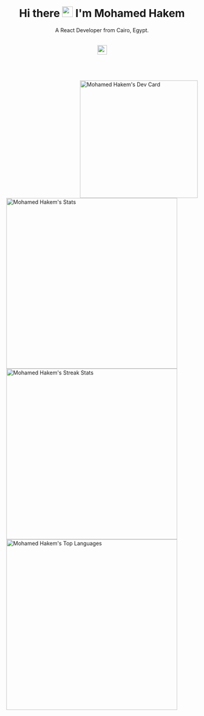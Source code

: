 <!-- ### Hi there ✋! -->

<div align="center"> 
<h1>Hi there <img src="https://media.giphy.com/media/hvRJCLFzcasrR4ia7z/giphy.gif" width="28"/> I'm Mohamed Hakem</h1>
<p>A React Developer from Cairo, Egypt.</p> <br/>
<a href="https://wakatime.com/@77b070d5-6aa9-48be-9585-334c7ae98c93">
  <img height="25" alt="wakatime" title="How much time I spent on coding" src="https://wakatime.com/badge/user/77b070d5-6aa9-48be-9585-334c7ae98c93.svg" />
</a>
</div>

<!-- <hr> -->

<br/>
<br/>
<br/>
<br/>
<a href="https://app.daily.dev/mohamedhakem">
   <img src="https://api.daily.dev/devcards/6383c6c5e45d4792b8560faf61db4477.png?r=3ct" 
     align="right"
     width="310" 
     alt="Mohamed Hakem's Dev Card"/>
</a>


<a href="https://app.daily.dev/mohamedhakem">
   <img src="https://github-readme-stats.vercel.app/api?username=MohamedHakem&bg_color=0d1117&text_color=b4bbc1&icon_color=8b949e&title_color=c9d1d9&show_icons=true&border_color=30363d&&layout=compact&count_private=true&include_all_commits=true&hide=issues" 
     width="450"
     alt="Mohamed Hakem's Stats"/>
</a>
<a href="https://app.daily.dev/mohamedhakem">
   <img src="http://github-readme-streak-stats.herokuapp.com?user=MohamedHakem&theme=dark&hide_border=true&date_format=M%20j%5B%2C%20Y%5D&background=0D1117&ring=ABB2BA&fire=ABB2BA&currStreakLabel=ABB2BA&sideLabels=ABB2BA&sideNums=ABB2BA&dates=ABB2BA&stroke=ABB2BA&currStreakNum=ABB2BA)](https://git.io/streak-stats" 
     width="450"
     padding="10"
     alt="Mohamed Hakem's Streak Stats"/>
</a>

<br/> 


<a href="https://app.daily.dev/mohamedhakem">
   <img src="https://github-readme-stats.vercel.app/api/top-langs/?username=Mohamedhakem&bg_color=0d1117&text_color=b4bbc1&icon_color=8b949e&title_color=c9d1d9&show_icons=true&border_color=30363d&layout=compact&langs_count=10" 
     width="450"
     alt="Mohamed Hakem's Top Languages"/>
</a>

<br/>

  
<!--
[![wakatime](https://wakatime.com/badge/user/77b070d5-6aa9-48be-9585-334c7ae98c93.svg)](https://wakatime.com/@77b070d5-6aa9-48be-9585-334c7ae98c93)
</p>
-->

<!--
*Note*: Top languages is only a metric of the languages my public <br/>code consists of and doesn't reflect experience or skill level.
-->

<br/>
<br/>



<!--
<a href="https://twitter.com/mohamedhakem_se"><img width="128px" height="25px" alt="Twitter" title="Twitter" src="https://img.shields.io/twitter/follow/mohamedhakem_se?label=Twitter&style=social" /></a>
--> 

<br/>
<br/>

<!--
[![Ashutosh's github activity graph](https://activity-graph.herokuapp.com/graph?username=Mohamedhakem&bg_color=0D1117&color=ABB2BA&line=ABB2BA&area_color=ABB2BA&point=ABB2BA&area=true&hide_border=true)](https://github.com/ashutosh00710/github-readme-activity-graph)
-->


<!--
![](https://github-readme-stats.vercel.app/api?username=MohamedHakem&bg_color=0d1117&text_color=b4bbc1&icon_color=8b949e&title_color=c9d1d9&show_icons=true&border_color=30363d&&layout=compact&count_private=true&include_all_commits=true&hide=issues)
-->


<!--
[![GitHub Streak](http://github-readme-streak-stats.herokuapp.com?user=MohamedHakem&theme=dark&hide_border=true&date_format=M%20j%5B%2C%20Y%5D&background=0D1117&ring=F16334&fire=F16334&currStreakLabel=F16334)](https://git.io/streak-stats)
-->

<!--
![Top Langs](https://github-readme-stats.vercel.app/api/top-langs/?username=Mohamedhakem&bg_color=0d1117&text_color=b4bbc1&icon_color=8b949e&title_color=c9d1d9&show_icons=true&border_color=30363d&layout=compact&langs_count=10)
-->
  
<!--
Add stats to your profile: [github-readme-stats](https://github.com/anuraghazra/github-readme-stats)  
-->

